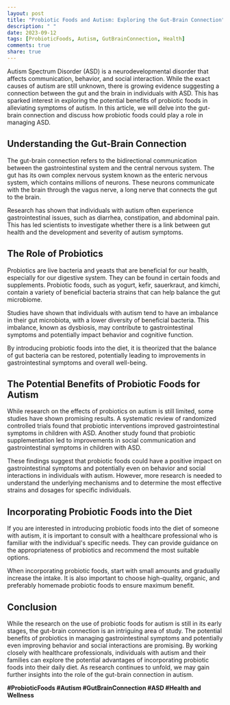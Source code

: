 ```yaml
---
layout: post
title: "Probiotic Foods and Autism: Exploring the Gut-Brain Connection"
description: " "
date: 2023-09-12
tags: [ProbioticFoods, Autism, GutBrainConnection, Health]
comments: true
share: true
---
```


Autism Spectrum Disorder (ASD) is a neurodevelopmental disorder that affects communication, behavior, and social interaction. While the exact causes of autism are still unknown, there is growing evidence suggesting a connection between the gut and the brain in individuals with ASD. This has sparked interest in exploring the potential benefits of probiotic foods in alleviating symptoms of autism. In this article, we will delve into the gut-brain connection and discuss how probiotic foods could play a role in managing ASD.

## Understanding the Gut-Brain Connection

The gut-brain connection refers to the bidirectional communication between the gastrointestinal system and the central nervous system. The gut has its own complex nervous system known as the enteric nervous system, which contains millions of neurons. These neurons communicate with the brain through the vagus nerve, a long nerve that connects the gut to the brain.

Research has shown that individuals with autism often experience gastrointestinal issues, such as diarrhea, constipation, and abdominal pain. This has led scientists to investigate whether there is a link between gut health and the development and severity of autism symptoms.

## The Role of Probiotics

Probiotics are live bacteria and yeasts that are beneficial for our health, especially for our digestive system. They can be found in certain foods and supplements. Probiotic foods, such as yogurt, kefir, sauerkraut, and kimchi, contain a variety of beneficial bacteria strains that can help balance the gut microbiome.

Studies have shown that individuals with autism tend to have an imbalance in their gut microbiota, with a lower diversity of beneficial bacteria. This imbalance, known as dysbiosis, may contribute to gastrointestinal symptoms and potentially impact behavior and cognitive function.

By introducing probiotic foods into the diet, it is theorized that the balance of gut bacteria can be restored, potentially leading to improvements in gastrointestinal symptoms and overall well-being.

## The Potential Benefits of Probiotic Foods for Autism

While research on the effects of probiotics on autism is still limited, some studies have shown promising results. A systematic review of randomized controlled trials found that probiotic interventions improved gastrointestinal symptoms in children with ASD. Another study found that probiotic supplementation led to improvements in social communication and gastrointestinal symptoms in children with ASD.

These findings suggest that probiotic foods could have a positive impact on gastrointestinal symptoms and potentially even on behavior and social interactions in individuals with autism. However, more research is needed to understand the underlying mechanisms and to determine the most effective strains and dosages for specific individuals.

## Incorporating Probiotic Foods into the Diet

If you are interested in introducing probiotic foods into the diet of someone with autism, it is important to consult with a healthcare professional who is familiar with the individual's specific needs. They can provide guidance on the appropriateness of probiotics and recommend the most suitable options.

When incorporating probiotic foods, start with small amounts and gradually increase the intake. It is also important to choose high-quality, organic, and preferably homemade probiotic foods to ensure maximum benefit.

## Conclusion

While the research on the use of probiotic foods for autism is still in its early stages, the gut-brain connection is an intriguing area of study. The potential benefits of probiotics in managing gastrointestinal symptoms and potentially even improving behavior and social interactions are promising. By working closely with healthcare professionals, individuals with autism and their families can explore the potential advantages of incorporating probiotic foods into their daily diet. As research continues to unfold, we may gain further insights into the role of the gut-brain connection in autism. 

**#ProbioticFoods #Autism #GutBrainConnection #ASD #Health and Wellness**